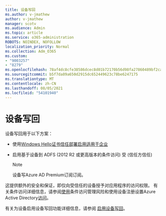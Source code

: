 ```yaml
---
title: 设备写回
ms.author: v-jmathew
author: v-jmathew
manager: scotv
ms.audience: Admin
ms.topic: article
ms.service: o365-administration
ROBOTS: NOINDEX, NOFOLLOW
localization_priority: Normal
ms.collection: Adm_O365
ms.custom:
- "9003257"
- "8279"
ms.openlocfilehash: 78af4dc8cfe38586dcec8d01b72170b56d98fa27860489bf2ca9544f32210c37
ms.sourcegitcommit: b5f7da89a650d2915dc652449623c78be6247175
ms.translationtype: MT
ms.contentlocale: zh-CN
ms.lasthandoff: 08/05/2021
ms.locfileid: "54101940"
---
```

# <a name="device-writeback"></a>设备写回

设备写回用于以下方案：

- 使用[Windows Hello证书信任部署启用适用于企业](https://docs.microsoft.com/windows/security/identity-protection/hello-for-business/hello-hybrid-cert-trust-prereqs#device-registration)
- 启用基于设备到 ADFS (2012 R2 或更高版本的条件访问) 受 (信任方信任) 

    > [!NOTE]
    > 设备写Azure AD Premium订阅订阅。

这提供额外的安全和保证，即仅向受信任的设备授予对应用程序的访问权限。 有关条件访问详细信息，请参阅[使用](https://docs.microsoft.com/azure/active-directory/conditional-access/overview)条件访问管理风险和使用设备注册设置Azure Active Directory[访问](https://docs.microsoft.com/azure/active-directory/devices/overview)。

有关为设备启用设备写回功能详细信息，请参阅 [启用设备写回](https://docs.microsoft.com/azure/active-directory/hybrid/how-to-connect-device-writeback)。
